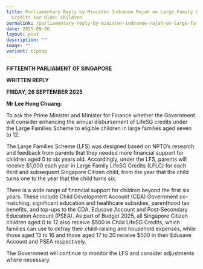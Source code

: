 ```yaml
---
title: Parliamentary Reply by Minister Indranee Rajah on Large Family LifeSG
  Credits For Older Children
permalink: /parliamentary-reply-by-minister-indranee-rajah-on-large-family-lifesg-credits-for-older-children/
date: 2025-09-26
layout: post
description: ""
image: ""
variant: tiptap
---
```

<p><strong>FIFTEENTH PARLIAMENT OF SINGAPORE</strong>
</p>
<p><strong>WRITTEN REPLY</strong>&nbsp;</p>
<p><strong>FRIDAY, 26 SEPTEMBER 2025</strong>
</p>
<p></p>
<p><strong>Mr Lee Hong Chuang</strong>:</p>
<p>To ask the Prime Minister and Minister for Finance whether the Government
will consider enhancing the annual disbursement of LifeSG credits under
the Large Families Scheme to eligible children in large families aged seven
to 12.</p>
<p></p>
<p>The Large Families Scheme (LFS) was designed based on NPTD’s research
and feedback from parents that they needed more financial support for children
aged 0 to six years old. Accordingly, under the LFS, parents will receive
$1,000 each year in Large Family LifeSG Credits (LFLC) for each third and
subsequent Singapore Citizen child, from the year that the child turns
one to the year that the child turns six.</p>
<p>There is a wide range of financial support for children beyond the first
six years. These include Child Development Account (CDA) Government co-matching,
significant education and healthcare subsidies, parenthood tax benefits,
and top-ups to the CDA, Edusave Account and Post-Secondary Education Account
(PSEA). As part of Budget 2025, all Singapore Citizen children aged 0 to
12 also receive $500 in Child LifeSG Credits, which families can use to
defray their child-raising and household expenses, while those aged 13
to 16 and those aged 17 to 20 receive $500 in their Edusave Account and
PSEA respectively.</p>
<p>The Government will continue to monitor the LFS and consider adjustments
where necessary.</p>